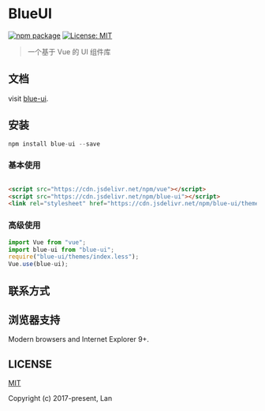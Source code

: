# BlueUI

[![npm package](https://img.shields.io/npm/v/blueui.svg?style=flat-square)](https://www.npmjs.org/package/blue-ui)
[![License: MIT](https://img.shields.io/badge/License-MIT-yellow.svg?style=flat-square)](LICENSE)

> 一个基于 Vue 的 UI 组件库

## 文档

visit [blue-ui](http://bluegongrui.com).

## 安装

```js
npm install blue-ui --save
```

### 基本使用

```html

<script src="https://cdn.jsdelivr.net/npm/vue"></script>
<script src="https://cdn.jsdelivr.net/npm/blue-ui"></script>
<link rel="stylesheet" href="https://cdn.jsdelivr.net/npm/blue-ui/themes/index.css"></link>

```

### 高级使用

```js
import Vue from "vue";
import blue-ui from "blue-ui";
require("blue-ui/themes/index.less");
Vue.use(blue-ui);
```

## 联系方式

## 浏览器支持

Modern browsers and Internet Explorer 9+.

## LICENSE

[MIT](https://opensource.org/licenses/MIT)

Copyright (c) 2017-present, Lan
